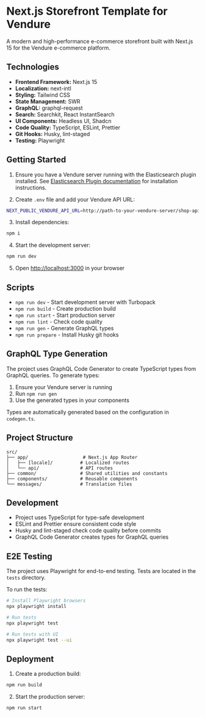 # Next.js Storefront Template for Vendure

A modern and high-performance e-commerce storefront built with Next.js 15 for the Vendure e-commerce platform.

## Technologies

- **Frontend Framework:** Next.js 15
- **Localization:** next-intl
- **Styling:** Tailwind CSS
- **State Management:** SWR
- **GraphQL:** graphql-request
- **Search:** Searchkit, React InstantSearch
- **UI Components:** Headless UI, Shadcn
- **Code Quality:** TypeScript, ESLint, Prettier
- **Git Hooks:** Husky, lint-staged
- **Testing:** Playwright

## Getting Started

1. Ensure you have a Vendure server running with the Elasticsearch plugin installed. See [Elasticsearch Plugin documentation](https://docs.vendure.io/reference/core-plugins/elasticsearch-plugin/) for installation instructions.

2. Create `.env` file and add your Vendure API URL:

```bash
NEXT_PUBLIC_VENDURE_API_URL=http://path-to-your-vendure-server/shop-api
```

3. Install dependencies:

```bash
npm i
```

4. Start the development server:

```bash
npm run dev
```

5. Open [http://localhost:3000](http://localhost:3000) in your browser

## Scripts

- `npm run dev` - Start development server with Turbopack
- `npm run build` - Create production build
- `npm run start` - Start production server
- `npm run lint` - Check code quality
- `npm run gen` - Generate GraphQL types
- `npm run prepare` - Install Husky git hooks

## GraphQL Type Generation

The project uses GraphQL Code Generator to create TypeScript types from GraphQL queries. To generate types:

1. Ensure your Vendure server is running
2. Run `npm run gen`
3. Use the generated types in your components

Types are automatically generated based on the configuration in `codegen.ts`.

## Project Structure

```
src/
├── app/                    # Next.js App Router
│   ├── [locale]/          # Localized routes
│   └── api/               # API routes
├── common/                # Shared utilities and constants
├── components/            # Reusable components
└── messages/              # Translation files
```

## Development

- Project uses TypeScript for type-safe development
- ESLint and Prettier ensure consistent code style
- Husky and lint-staged check code quality before commits
- GraphQL Code Generator creates types for GraphQL queries

## E2E Testing

The project uses Playwright for end-to-end testing. Tests are located in the `tests` directory.

To run the tests:

```bash
# Install Playwright browsers
npx playwright install

# Run tests
npx playwright test

# Run tests with UI
npx playwright test --ui
```

## Deployment

1. Create a production build:

```bash
npm run build
```

2. Start the production server:

```bash
npm run start
```
